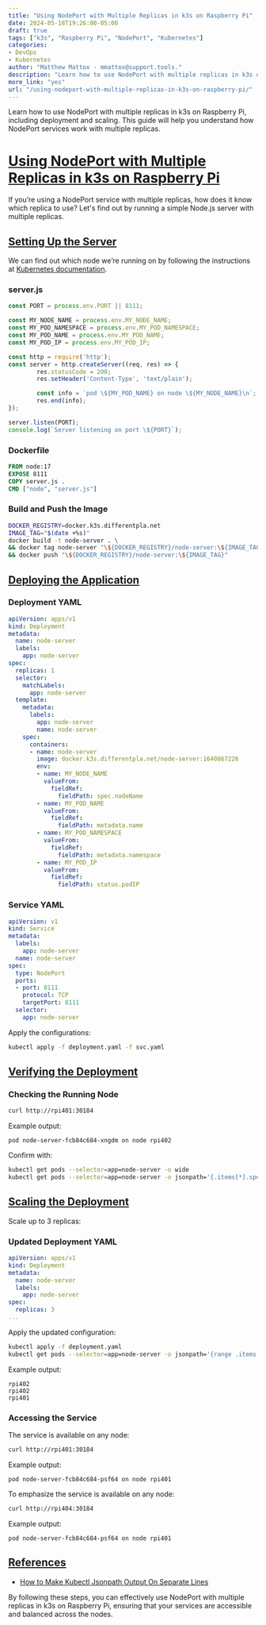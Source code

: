 ```yaml
---
title: "Using NodePort with Multiple Replicas in k3s on Raspberry Pi"
date: 2024-05-18T19:26:00-05:00
draft: true
tags: ["k3s", "Raspberry Pi", "NodePort", "Kubernetes"]
categories:
- DevOps
- Kubernetes
author: "Matthew Mattox - mmattox@support.tools."
description: "Learn how to use NodePort with multiple replicas in k3s on Raspberry Pi, including deployment and scaling."
more_link: "yes"
url: "/using-nodeport-with-multiple-replicas-in-k3s-on-raspberry-pi/"
---
```


Learn how to use NodePort with multiple replicas in k3s on Raspberry Pi, including deployment and scaling. This guide will help you understand how NodePort services work with multiple replicas.

<!--more-->

# [Using NodePort with Multiple Replicas in k3s on Raspberry Pi](#using-nodeport-with-multiple-replicas-in-k3s-on-raspberry-pi)

If you’re using a NodePort service with multiple replicas, how does it know which replica to use? Let's find out by running a simple Node.js server with multiple replicas.

## [Setting Up the Server](#setting-up-the-server)

We can find out which node we’re running on by following the instructions at [Kubernetes documentation](https://kubernetes.io/docs/tasks/inject-data-application/environment-variable-expose-pod-information/).

### server.js

```javascript
const PORT = process.env.PORT || 8111;

const MY_NODE_NAME = process.env.MY_NODE_NAME;
const MY_POD_NAMESPACE = process.env.MY_POD_NAMESPACE;
const MY_POD_NAME = process.env.MY_POD_NAME;
const MY_POD_IP = process.env.MY_POD_IP;

const http = require('http');
const server = http.createServer((req, res) => {
        res.statusCode = 200;
        res.setHeader('Content-Type', 'text/plain');

        const info = `pod \${MY_POD_NAME} on node \${MY_NODE_NAME}\n`;
        res.end(info);
});

server.listen(PORT);
console.log(`Server listening on port \${PORT}`);
```

### Dockerfile

```dockerfile
FROM node:17
EXPOSE 8111
COPY server.js .
CMD ["node", "server.js"]
```

### Build and Push the Image

```bash
DOCKER_REGISTRY=docker.k3s.differentpla.net
IMAGE_TAG="$(date +%s)"
docker build -t node-server . \
&& docker tag node-server "\${DOCKER_REGISTRY}/node-server:\${IMAGE_TAG}" \
&& docker push "\${DOCKER_REGISTRY}/node-server:\${IMAGE_TAG}"
```

## [Deploying the Application](#deploying-the-application)

### Deployment YAML

```yaml
apiVersion: apps/v1
kind: Deployment
metadata:
  name: node-server
  labels:
    app: node-server
spec:
  replicas: 1
  selector:
    matchLabels:
      app: node-server
  template:
    metadata:
      labels:
        app: node-server
        name: node-server
    spec:
      containers:
      - name: node-server
        image: docker.k3s.differentpla.net/node-server:1640867226
        env:
        - name: MY_NODE_NAME
          valueFrom:
            fieldRef:
              fieldPath: spec.nodeName
        - name: MY_POD_NAME
          valueFrom:
            fieldRef:
              fieldPath: metadata.name
        - name: MY_POD_NAMESPACE
          valueFrom:
            fieldRef:
              fieldPath: metadata.namespace
        - name: MY_POD_IP
          valueFrom:
            fieldRef:
              fieldPath: status.podIP
```

### Service YAML

```yaml
apiVersion: v1
kind: Service
metadata:
  labels:
    app: node-server
  name: node-server
spec:
  type: NodePort
  ports:
  - port: 8111
    protocol: TCP
    targetPort: 8111
  selector:
    app: node-server
```

Apply the configurations:

```bash
kubectl apply -f deployment.yaml -f svc.yaml
```

## [Verifying the Deployment](#verifying-the-deployment)

### Checking the Running Node

```bash
curl http://rpi401:30184
```

Example output:

```
pod node-server-fcb84c684-xngdm on node rpi402
```

Confirm with:

```bash
kubectl get pods --selector=app=node-server -o wide
kubectl get pods --selector=app=node-server -o jsonpath='{.items[*].spec.nodeName}'
```

## [Scaling the Deployment](#scaling-the-deployment)

Scale up to 3 replicas:

### Updated Deployment YAML

```yaml
apiVersion: apps/v1
kind: Deployment
metadata:
  name: node-server
  labels:
    app: node-server
spec:
  replicas: 3
...
```

Apply the updated configuration:

```bash
kubectl apply -f deployment.yaml
kubectl get pods --selector=app=node-server -o jsonpath='{range .items[*]}{.spec.nodeName}{"\n"}{end}'
```

Example output:

```
rpi402
rpi402
rpi401
```

### Accessing the Service

The service is available on any node:

```bash
curl http://rpi401:30184
```

Example output:

```
pod node-server-fcb84c684-psf64 on node rpi401
```

To emphasize the service is available on any node:

```bash
curl http://rpi404:30184
```

Example output:

```
pod node-server-fcb84c684-psf64 on node rpi401
```

## [References](#references)

- [How to Make Kubectl Jsonpath Output On Separate Lines](https://kubernetes.io/docs/reference/kubectl/jsonpath/)

By following these steps, you can effectively use NodePort with multiple replicas in k3s on Raspberry Pi, ensuring that your services are accessible and balanced across the nodes.
